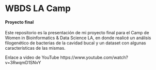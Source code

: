 <h1><b>WBDS LA Camp</b></h1> <h4>Proyecto final</h4>

<p>Este repositorio es la presentación de mi proyecto final para el Camp de Women in Bioinformatics & Data Science LA, en donde realicé un análisis filogenético de bacterias de la cavidad bucal y un dataset con algunas características de las mismas. </p>

<p>Enlace a video de YouTube https://www.youtube.com/watch?v=3RwqmD1SNvY </p>
